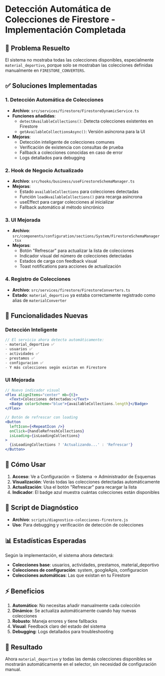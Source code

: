 # Detección Automática de Colecciones de Firestore - Implementación Completada

## 🎯 Problema Resuelto
El sistema no mostraba todas las colecciones disponibles, especialmente `material_deportivo`, porque solo se mostraban las colecciones definidas manualmente en `FIRESTORE_CONVERTERS`.

## ✅ Soluciones Implementadas

### 1. Detección Automática de Colecciones
- **Archivo**: `src/services/firestore/FirestoreDynamicService.ts`
- **Funciones añadidas**:
  - `detectAvailableCollections()`: Detecta colecciones existentes en Firestore
  - `getAvailableCollectionsAsync()`: Versión asíncrona para la UI
- **Mejoras**:
  - Detección inteligente de colecciones comunes
  - Verificación de existencia con consultas de prueba
  - Fallback a colecciones conocidas en caso de error
  - Logs detallados para debugging

### 2. Hook de Negocio Actualizado
- **Archivo**: `src/hooks/business/useFirestoreSchemaManager.ts`
- **Mejoras**:
  - Estado `availableCollections` para colecciones detectadas
  - Función `loadAvailableCollections()` para recarga asíncrona
  - useEffect para cargar colecciones al inicializar
  - Fallback automático al método sincrónico

### 3. UI Mejorada
- **Archivo**: `src/components/configuration/sections/System/FirestoreSchemaManager.tsx`
- **Mejoras**:
  - Botón "Refrescar" para actualizar la lista de colecciones
  - Indicador visual del número de colecciones detectadas
  - Estados de carga con feedback visual
  - Toast notifications para acciones de actualización

### 4. Registro de Colecciones
- **Archivo**: `src/services/firestore/FirestoreConverters.ts`
- **Estado**: `material_deportivo` ya estaba correctamente registrado como alias de `materialConverter`

## 🔧 Funcionalidades Nuevas

### Detección Inteligente
```typescript
// El servicio ahora detecta automáticamente:
- material_deportivo ✅
- usuarios ✅  
- actividades ✅
- prestamos ✅
- configuracion ✅
- Y más colecciones según existan en Firestore
```

### UI Mejorada
```jsx
// Nuevo indicador visual
<Flex alignItems="center" mb={6}>
  <Text>Colecciones detectadas:</Text>
  <Badge colorScheme="blue">{availableCollections.length}</Badge>
</Flex>

// Botón de refrescar con loading
<Button 
  leftIcon={<RepeatIcon />}
  onClick={handleRefreshCollections}
  isLoading={isLoadingCollections}
>
  {isLoadingCollections ? 'Actualizando...' : 'Refrescar'}
</Button>
```

## 🚀 Cómo Usar

1. **Acceso**: Ve a Configuración → Sistema → Administrador de Esquemas
2. **Visualización**: Verás todas las colecciones detectadas automáticamente
3. **Actualización**: Usa el botón "Refrescar" para recargar la lista
4. **Indicador**: El badge azul muestra cuántas colecciones están disponibles

## 🧪 Script de Diagnóstico
- **Archivo**: `scripts/diagnostico-colecciones-firestore.js`
- **Uso**: Para debugging y verificación de detección de colecciones

## 📊 Estadísticas Esperadas
Según la implementación, el sistema ahora detectará:
- **Colecciones base**: usuarios, actividades, prestamos, material_deportivo
- **Colecciones de configuración**: system, googleApis, configuracion
- **Colecciones automáticas**: Las que existan en tu Firestore

## ⚡ Beneficios
1. **Automático**: No necesitas añadir manualmente cada colección
2. **Dinámico**: Se actualiza automáticamente cuando hay nuevas colecciones
3. **Robusto**: Maneja errores y tiene fallbacks
4. **Visual**: Feedback claro del estado del sistema
5. **Debugging**: Logs detallados para troubleshooting

## 🎉 Resultado
Ahora `material_deportivo` y todas las demás colecciones disponibles se mostrarán automáticamente en el selector, sin necesidad de configuración manual.
